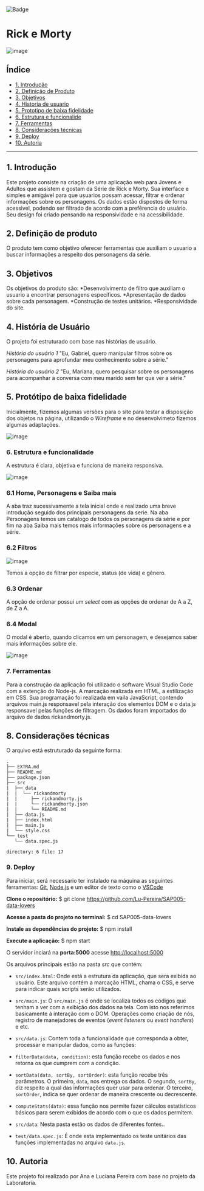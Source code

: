 ![Badge](https://img.shields.io/badge/npm-6.14.5-%237159c1?style=for-the-badge&logo=ghost)

# Rick e Morty

![image](https://user-images.githubusercontent.com/37550557/101245270-5f0f0880-36ea-11eb-97fd-7bfca3a45200.png)


## Índice

* [1. Introdução](#1-Introdução)
* [2. Definição de Produto](#2-definição-de-produto)
* [3. Objetivos](#3-objetivos)
* [4. Historia de usuario](#4-historia-de-usuario)
* [5. Prototipo de baixa fidelidade](#5-prototipo-de-baixa-fidelidade)
* [6. Estrutura e funcionalide](#6-estrutura-e-funcionalidades)
* [7. Ferramentas](#7-Ferramentas)
* [8. Considerações técnicas](#8-considerações-técnicas)
* [9. Deploy](#9-deploy)
* [10. Autoria](#10-autoria)

***

## 1. Introdução
Este projeto consiste na criação de uma aplicação web para Jovens e Adultos que assistem e gostam da
Série de Rick e Morty. Sua interface e simples e amigável para que usuarios possam acessar, filtrar e ordenar
informações sobre os personagens. Os dados estão dispostos de forma acessivel, podendo ser filtrado de acordo com a prefêrencia do usuário. Seu design foi criado pensando na responsividade e na acessibilidade.

## 2. Definição de produto
O produto tem como objetivo oferecer ferramentas que auxiliam o usuario a buscar informações a respeito 
dos personagens da série.

## 3. Objetivos
Os objetivos do produto são:
*Desenvolvimento de filtro que auxiliam o usuario a encontrar personagens específicos.
*Apresentação de dados sobre cada personagem.
*Construção de testes unitários.
*Responsividade do site.

## 4. História de Usuário
O projeto foi estruturado com base nas histórias de usuário.

*História do usuário 1*
"Eu, Gabriel, quero manipular filtros sobre os personagens para aprofundar meu conhecimento sobre a série."

*História do usuário 2*
"Eu, Mariana, quero pesquisar sobre os personagens para acompanhar a conversa com meu marido sem ter que ver a série."

## 5. Protótipo de baixa fidelidade

Inicialmente, fizemos algumas versões para o site para testar a disposição dos objetos na página, 
utilizando o _Wireframe_ e no desenvolvimeto fizemos algumas adaptações.

![image](https://user-images.githubusercontent.com/37550557/101233629-ec753d00-3697-11eb-832d-0b7a8527c3f6.png)


### 6. Estrutura e funcionalidade

A estrutura é clara, objetiva e funciona de maneira responsiva.

![image](https://user-images.githubusercontent.com/37550557/101234838-a2915480-36a1-11eb-87e0-8b23945373ee.png)

### 6.1 Home, Personagens e Saiba mais

A aba traz sucessivamente a tela inicial onde e realizado uma breve introdução seguido dos principais personagens da serie. Na aba Personagens temos um catalogo de todos os personagens da série e por fim na aba Saiba mais temos mais informações sobre os personagens e a série.

### 6.2 Filtros

![image](https://user-images.githubusercontent.com/37550557/101235279-0c136200-36a6-11eb-9178-850e01a578a4.png)

Temos a opção de filtrar por especie, status (de vida) e gênero.

### 6.3 Ordenar

A opção de ordenar possui um _select_ com as opções de ordenar de A a Z, de Z a A.

### 6.4 Modal

O modal é aberto, quando clicamos em um personagem, e desejamos saber mais informações sobre ele.

![image](https://user-images.githubusercontent.com/37550557/101235397-1550fe80-36a7-11eb-8083-b6d4fbe80de9.png)

### 7. Ferramentas

Para a construção da aplicação foi utilizado o software Visual Studio Code com a extenção do Node-js. A marcação  realizada em HTML, a estilização em CSS. Sua programação foi realizada em vaila JavaScript, contendo arquivos main.js responsavel pela interação dos elementos DOM e o data.js responsavel pelas funções de filtragem. Os dados foram importados do arquivo de dados rickandmorty.js.

## 8. Considerações técnicas

O arquivo está estruturado da seguinte forma:

```text
.
├── EXTRA.md
├── README.md
├── package.json
├── src
|  ├── data 
|  |  └── rickandmorty
|  |     ├── rickandmorty.js
|  |     └── rickandmorty.json
|  |     └── README.md
|  ├── data.js
|  ├── index.html
|  ├── main.js
|  └── style.css
└── test
   └── data.spec.js

directory: 6 file: 17
```

### 9. Deploy

Para iniciar, será necessario ter instalado na máquina as seguintes ferramentas:
[Git](https://git-scm.com), [Node.js](https://nodejs.org/en/) e um editor de texto como o [VSCode](https://code.visualstudio.com/)

**Clone o repositório:**
$ git clone <https://github.com/Lu-Pereira/SAP005-data-lovers>

**Acesse a pasta do projeto no terminal:**
$ cd SAP005-data-lovers

**Instale as dependências do projeto:**
$ npm install

**Execute a aplicação:**
$ npm start

O servidor inciará na **porta:5000**
acesse <http://localhost:5000>


Os arquivos principais estão na pasta _src_ que contém:
* `src/index.html`: Onde está a estrutura da aplicação, que sera exibida ao usuário. Este arquivo
  contém a marcação HTML, chama o CSS, e serve para indicar quais
scripts serão utilizados.

* `src/main.js`: O `src/main.js` é onde se localiza todos os códigos que tenham a ver
com a exibição dos dados na tela. Com isto nos referimos basicamente à interação
com o DOM. Operações como criação de nós, registro de manejadores de eventos
(_event listeners_ ou _event handlers_) e etc.

* `src/data.js`: Contem toda a funcionalidade que corresponda a
obter, processar e manipular dados, como as funções:

* `filterData(data, condition)`: esta função recebe os dados e nos retorna
os que cumprem com a condição.

* `sortData(data, sortBy, sortOrder)`: esta função recebe três parâmetros. O
primeiro, `data`, nos entrega os dados. O segundo, `sortBy`, diz respeito a
qual das informações quer usar para ordenar. O terceiro, `sortOrder`, indica
se quer ordenar de maneira crescente ou decrescente.

* `computeStats(data)`: essa função nos permite fazer cálculos estatísticos
básicos para serem exibidos de acordo com o que os dados permitem.

* `src/data`: Nesta pasta estão os dados de diferentes fontes..

* `test/data.spec.js`: É onde esta implementado os teste unitários das funções implementadas no arquivo
`data.js`.

## 10. Autoria 

Este projeto foi realizado por Ana e Luciana Pereira com base no projeto da Laboratoria.
